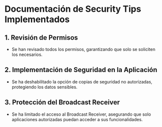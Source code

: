 # Documentación de Security Tips Implementados

## 1. Revisión de Permisos
- Se han revisado todos los permisos, garantizando que solo se soliciten los necesarios.

## 2. Implementación de Seguridad en la Aplicación
- Se ha deshabilitado la opción de copias de seguridad no autorizadas, protegiendo los datos sensibles.

## 3. Protección del Broadcast Receiver
- Se ha limitado el acceso al Broadcast Receiver, asegurando que solo aplicaciones autorizadas puedan acceder a sus funcionalidades.
